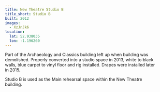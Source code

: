 ```yaml
---
title: New Theatre Studio B
title_short: Studio B
built: 2012
images:
  - XzJnJk6
location:
  lat: 52.938035
  lon: -1.196260
---
```


Part of the Archaeology and Classics building left up when building was demolished.
Properly converted into a studio space in 2013, white to black walls, blue carpet to
vinyl floor and rig installed. Drapes were installed later in 2015.

Studio B is used as the Main rehearsal space within the New Theatre building.


